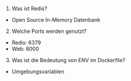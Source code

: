 1. Was ist Redis?
- Open Source In-Memory Datenbank

2. Welche Ports werden genutzt?
- Redis: 6379
- Web: 8000

3. Was ist die Bedeutung von ENV im Dockerfile?
- Umgebungsvariablen
